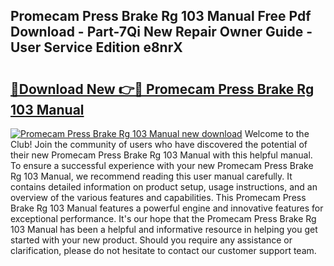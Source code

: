 ## Promecam Press Brake Rg 103 Manual Free Pdf Download - Part-7Qi New Repair Owner Guide - User Service Edition e8nrX

# <h2><a href="http://bc74929.oget.top/?id=Promecam+Press+Brake+Rg+103+Manual">🔗Download New 👉🔴 Promecam Press Brake Rg 103 Manual</a></h2>

[![Promecam Press Brake Rg 103 Manual new download](https://i.imgur.com/5g1atiW.png)](http://bc74929.oget.top/?id=Promecam+Press+Brake+Rg+103+Manual)
Welcome to the Club! Join the community of users who have discovered the potential of their new Promecam Press Brake Rg 103 Manual with this helpful manual. To ensure a successful experience with your new Promecam Press Brake Rg 103 Manual, we recommend reading this user manual carefully. It contains detailed information on product setup, usage instructions, and an overview of the various features and capabilities. This Promecam Press Brake Rg 103 Manual features a powerful engine and innovative features for exceptional performance. It's our hope that the Promecam Press Brake Rg 103 Manual has been a helpful and informative resource in helping you get started with your new product. Should you require any assistance or clarification, please do not hesitate to contact our customer support team.
